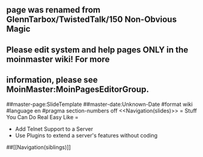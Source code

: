 ## page was renamed from GlennTarbox/TwistedTalk/150 Non-Obvious Magic
## Please edit system and help pages ONLY in the moinmaster wiki! For more
## information, please see MoinMaster:MoinPagesEditorGroup.
##master-page:SlideTemplate
##master-date:Unknown-Date
#format wiki
#language en
#pragma section-numbers off
<<Navigation(slides)>>
= Stuff You Can Do Real Easy Like =
 * Add Telnet Support to a Server
 * Use Plugins to extend a server's features without coding

##[[Navigation(siblings)]]

